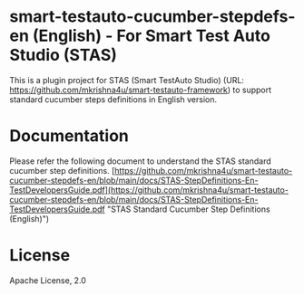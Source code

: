 # smart-testauto-cucumber-stepdefs-en (English) - For Smart Test Auto Studio (STAS)
This is a plugin project for STAS (Smart TestAuto Studio) (URL: https://github.com/mkrishna4u/smart-testauto-framework) to support standard cucumber steps definitions in English version.

# Documentation
Please refer the following document to understand the STAS standard cucumber step definitions.
[https://github.com/mkrishna4u/smart-testauto-cucumber-stepdefs-en/blob/main/docs/STAS-StepDefinitions-En-TestDevelopersGuide.pdf](https://github.com/mkrishna4u/smart-testauto-cucumber-stepdefs-en/blob/main/docs/STAS-StepDefinitions-En-TestDevelopersGuide.pdf "STAS Standard Cucumber Step Definitions (English)") 

 
# License
Apache License, 2.0
